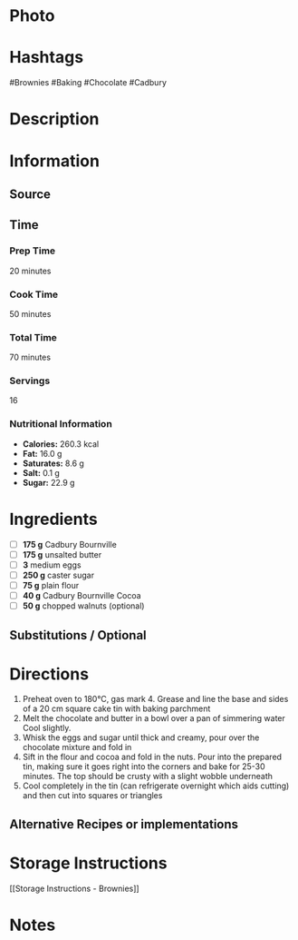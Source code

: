 # Photo

# Hashtags
#Brownies #Baking #Chocolate #Cadbury 

# Description

# Information
## Source

## Time
### Prep Time 
20 minutes
### Cook Time 
50 minutes 
### Total Time
70 minutes 
### Servings
16
### Nutritional Information
- **Calories:** 260.3 kcal
- **Fat:** 16.0 g
- **Saturates:** 8.6 g
- **Salt:** 0.1 g
- **Sugar:** 22.9 g
# Ingredients
- [ ] **175 g** Cadbury Bournville
- [ ] **175 g** unsalted butter
- [ ] **3** medium eggs
- [ ] **250 g** caster sugar
- [ ] **75 g** plain flour
- [ ] **40 g** Cadbury Bournville Cocoa
- [ ] **50 g** chopped walnuts (optional)

## Substitutions / Optional

# Directions
1. Preheat oven to 180°C, gas mark 4. Grease and line the base and sides of a 20 cm square cake tin with baking parchment
2. Melt the chocolate and butter in a bowl over a pan of simmering water Cool slightly.
3. Whisk the eggs and sugar until thick and creamy, pour over the chocolate mixture and fold in
4. Sift in the flour and cocoa and fold in the nuts. Pour into the prepared tin, making sure it goes right into the corners and bake for 25-30 minutes. The top should be crusty with a slight wobble underneath
5. Cool completely in the tin (can refrigerate overnight which aids cutting) and then cut into squares or triangles


## Alternative Recipes or implementations
# Storage Instructions
[[Storage Instructions - Brownies]]

# Notes
